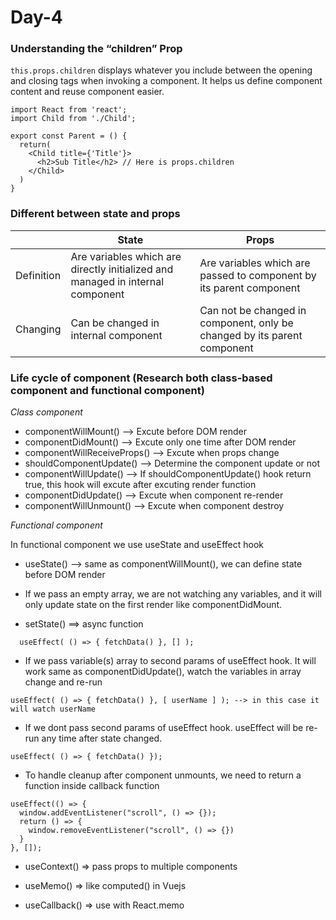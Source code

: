 # Day-4

### Understanding the “children” Prop
`this.props.children` displays whatever you include between the opening and closing tags when invoking a component.
It helps us define component content and reuse component easier.

```
import React from 'react';
import Child from './Child';

export const Parent = () {
  return(
    <Child title={'Title'}>
      <h2>Sub Title</h2> // Here is props.children
    </Child>
  )
}
```

### Different between state and props
|   | State  |  Props |
| ------------ | ------------ | ------------ |
| Definition  | Are variables which are directly initialized and managed in internal component  | Are variables which are passed to component by its parent component  |
| Changing  | Can be changed in internal component  |  Can not be changed in component, only be changed by its parent component  |


### Life cycle of component (Research both class-based component and functional component)

*Class component*
- componentWillMount() --> Excute before DOM render
- componentDidMount() --> Excute only one time after DOM render
- componentWillReceiveProps()  --> Excute when props change
- shouldComponentUpdate() --> Determine the component update or not
- componentWillUpdate() --> If shouldComponentUpdate() hook return true, this hook will excute after excuting render function
- componentDidUpdate() --> Excute when component re-render
- componentWillUnmount() --> Excute when component destroy

*Functional component*

In functional component we use useState and useEffect hook

- useState() --> same as componentWillMount(), we can define state before DOM render

- If we pass an empty array, we are not watching any variables, and it will only update state on the first render like componentDidMount.

- setState() ==> async function

```
  useEffect( () => { fetchData() }, [] );
```
- If we pass variable(s) array to second params of useEffect hook. It will work same as componentDidUpdate(), watch the variables in array change and re-run

```
useEffect( () => { fetchData() }, [ userName ] ); --> in this case it will watch userName
```

- If we dont pass second params of useEffect hook. useEffect will be re-run any time after state changed.

```
useEffect( () => { fetchData() });
```

- To handle cleanup after component unmounts, we need to return a function inside callback function 

```
useEffect(() => {
  window.addEventListener("scroll", () => {});
  return () => {
    window.removeEventListener("scroll", () => {})
  }
}, []);
```

- useContext() => pass props to multiple components

- useMemo() => like computed() in Vuejs

- useCallback() => use with React.memo
